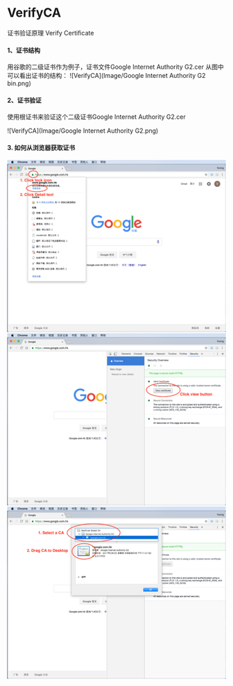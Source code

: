 # VerifyCA
证书验证原理 Verify Certificate





#### 1、证书结构

用谷歌的二级证书作为例子，证书文件Google Internet Authority G2.cer
从图中可以看出证书的结构：
![VerifyCA](Image/Google Internet Authority G2 bin.png)


#### 2、证书验证

使用根证书来验证这个二级证书Google Internet Authority G2.cer


![VerifyCA](Image/Google Internet Authority G2.png)





#### 3. 如何从浏览器获取证书



![VerifyCA](Image/ChromeGetCA_1.png)
![VerifyCA](Image/ChromeGetCA_2.png)
![VerifyCA](Image/ChromeGetCA_3.png)


